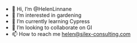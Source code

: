 - 👋 Hi, I’m @HelenLinnane
- 👀 I’m interested in gardening
- 🌱 I’m currently learning Cypress
- 💞️ I’m looking to collaborate on GI
- 📫 How to reach me helen@silex-consulting.com

<!---
HelenLinnane/HelenLinnane is a ✨ special ✨ repository because its `README.md` (this file) appears on your GitHub profile.
You can click the Preview link to take a look at your changes.
--->
